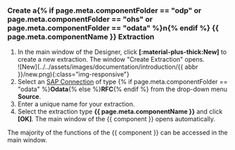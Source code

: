 

### Create a{% if page.meta.componentFolder == "odp" or page.meta.componentFolder == "ohs" or page.meta.componentFolder == "odata" %}n{% endif %} {{ page.meta.componentName }} Extraction

1. In the main window of the Designer, click **[:material-plus-thick:New]** to create a new extraction. The window "Create Extraction" opens.<br>
![New](../../assets/images/documentation/introduction/{{ abbr }}/new.png){:class="img-responsive"}
2. Select an [SAP Connection](../sap-connection/index.md) of type {% if page.meta.componentFolder == "odata" %}**Odata**{% else %}**RFC**{% endif %} from the drop-down menu **Source**.
3. Enter a unique name for your extraction.
4. Select the extraction type **{{ page.meta.componentName }}** and click **[OK]**. The main window of the {{ component }} opens automatically.

The majority of the functions of the {{ component }} can be accessed in the main window.
